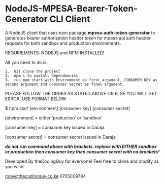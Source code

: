 # NodeJS-MPESA-Bearer-Token-Generator CLI Client
A NodeJS client that uses npm package **mpesa-auth-token-generator** to generates bearer authorization header token for mpesa api auth header requests for both sandbox and production environments.

REQUIREMENTS: NODEJS and NPM INSTALLED!

All you need to do is:

	1.	Git clone the project
	2.	npm i to install dependancies
	3.	run npm start with Environment as first argument, CONSUMER KEY as second argument and Consumer Secret as final argument. 
  
  PLEASE FOLLOW THE ORDER AS STATED ABOVE OR ELSE YOU WILL GET ERROR. USE FORMAT BELOW


$ npm start [environment] [consumer key] [consumer secret]

[environment] = either ‘production’ or ‘sandbox’

[consumer key]  = consumer key issued in Daraja

[consumer secret] = consumer secret issued in Daraja


***do not run command above with brackets. replace with EITHER sandbox or production then consumer key then consumer secret with no brackets****


Developed By theCodingGuy for everyone! Feel free to clone and modify as you wish! 

rony@thecodingguy.co.ke
0705009784
